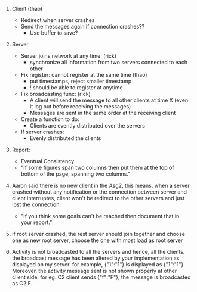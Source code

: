 
1. Client (thao)
	- Redirect when server crashes
	- Send the messages again if connection crashes?? 
		+ Use buffer to save?
	
2. Server
	- Server joins network at any time: (rick)
		+ synchronize all information from two servers connected to each other
	- Fix register: cannot register at the same time (thao)
		+ put timestamps, reject smaller timestamp
        + ! should be able to register at anytime
	- Fix broadcasting func: (rick)
		+ A client will send the message to all other clients at time X (even it log out before receiving the messages)
		+ Messages are sent in the same order at the receiving client
	- Create a function to do: 
		+ Clients are evently distributed over the servers
	- If server crashes:
		+ Evenly distributed the clients

3. Report:
	- Eventual Consistency
    - "If some figures span two columns then put them at the top of bottom of the page, spanning two columns."
   

4. Aaron said there is no new client in the Asg2, this means, when a server crashed without any notification or the connection between server and client interruptes, client won't be redirect to the other servers and just lost the connection.
    - "If you think some goals can't be reached then document that in your report."
5. if root server crashed, the rest server should join together and choose one as new root server, choose the one with most load as root server
		
6. Activity is not broadcasted to all the servers and hence, all the clients. the broadcast message has been altered by your implementation as displayed on my server. for example, {"1":"1"} is displayed as {"1":"1"}. Moreover, the activity message sent is not shown properly at other client side, for eg. C2 client sends {"f":"F"}, the message is broadcasted as C2:F.
